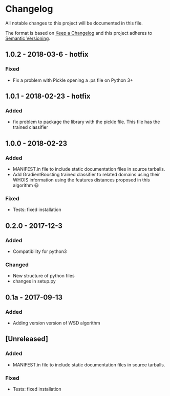 # Changelog
All notable changes to this project will be documented in this file.

The format is based on [Keep a Changelog](http://keepachangelog.com/en/1.0.0/)
and this project adheres to [Semantic Versioning](http://semver.org/spec/v2.0.0.html).

## 1.0.2 - 2018-03-6 - hotfix
### Fixed
* Fix a problem with Pickle opening a .ps file on Python 3+

## 1.0.1 - 2018-02-23 - hotfix
### Added
* fix problem to package the library with the pickle file. This file has the trained classifier

## 1.0.0 - 2018-02-23
### Added
- MANIFEST.in file to include static documentation files in source tarballs.
- Add GradientBoosting trained classifier to related domains using their WHOIS information
 using the features distances proposed in this algorithm 😃 

### Fixed
- Tests: fixed installation

## 0.2.0 - 2017-12-3
### Added
- Compatibility for python3
### Changed
- New structure of python files
- changes in setup.py

## 0.1a - 2017-09-13
### Added
- Adding version version of WSD algorithm

## [Unreleased]
### Added
- MANIFEST.in file to include static documentation files in source tarballs.

### Fixed
- Tests: fixed installation